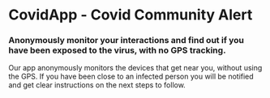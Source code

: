 # CovidApp - Covid Community Alert
### Anonymously monitor your interactions and find out if you have been exposed to the virus, with no GPS tracking.
Our app anonymously monitors the devices that get near you, without using the GPS.
If you have been close to an infected person you will be notified and get clear instructions on the next steps to follow.
